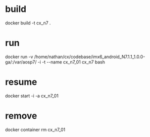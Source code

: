 # build
docker build -t cx_n7 .

# run
docker run -v /home/nathan/cx/codebase/imx6_android_N7.1.1_1.0.0-ga/:/var/aosp7/ -i -t --name cx_n7_01 cx_n7 bash

# resume
docker start -i -a cx_n7_01 

# remove
docker container rm cx_n7_01 
